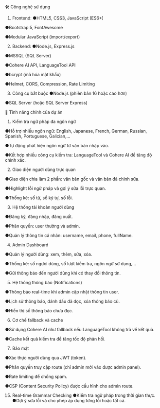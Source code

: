 🛠 Công nghệ sử dụng
1. Frontend:
●HTML5, CSS3, JavaScript (ES6+)

●Bootstrap 5, FontAwesome

●Modular JavaScript (import/export)

2. Backend:
●Node.js, Express.js

●MSSQL (SQL Server)

●Cohere AI API, LanguageTool API

●bcrypt (mã hóa mật khẩu)

●Helmet, CORS, Compression, Rate Limiting

3. Công cụ bắt buộc
●Node.js (phiên bản 16 hoặc cao hơn)

●SQL Server (hoặc SQL Server Express)

🎯 Tính năng chính của dự án
1. Kiểm tra ngữ pháp đa ngôn ngữ
   
●Hỗ trợ nhiều ngôn ngữ: English, Japanese, French, German, Russian, Spanish, Portuguese, Galician,...

●Tự động phát hiện ngôn ngữ từ văn bản nhập vào.

●Kết hợp nhiều công cụ kiểm tra: LanguageTool và Cohere AI để tăng độ chính xác.


2. Giao diện người dùng trực quan

●Giao diện chia làm 2 phần: văn bản gốc và văn bản đã chỉnh sửa.

●Highlight lỗi ngữ pháp và gợi ý sửa lỗi trực quan.

●Thống kê: số từ, số ký tự, số lỗi.

3. Hệ thống tài khoản người dùng
   
●Đăng ký, đăng nhập, đăng xuất.

●Phân quyền: user thường và admin.

●Quản lý thông tin cá nhân: username, email, phone, fullName.

4. Admin Dashboard
   
●Quản lý người dùng: xem, thêm, sửa, xóa.

●Thống kê: số người dùng, số lượt kiểm tra, ngôn ngữ sử dụng,...

●Gửi thông báo đến người dùng khi có thay đổi thông tin.

5. Hệ thống thông báo (Notifications)
    
●Thông báo real-time khi admin cập nhật thông tin user.

●Lịch sử thông báo, đánh dấu đã đọc, xóa thông báo cũ.

●Hiển thị số thông báo chưa đọc.

6. Cơ chế fallback và cache
    
●Sử dụng Cohere AI như fallback nếu LanguageTool không trả về kết quả.

●Cache kết quả kiểm tra để tăng tốc độ phản hồi.

7. Bảo mật
    
●Xác thực người dùng qua JWT (token).

●Phân quyền truy cập route (chỉ admin mới vào được admin panel).

●Rate limiting để chống spam.

●CSP (Content Security Policy) được cấu hình cho admin route.

15. Real-time Grammar Checking
●Kiểm tra ngữ pháp trong thời gian thực.
●Gợi ý sửa lỗi và cho phép áp dụng từng lỗi hoặc tất cả.



